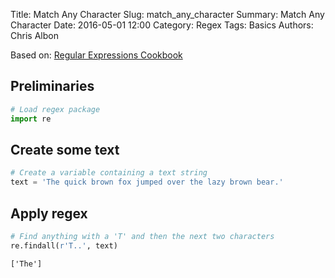 Title: Match Any Character
Slug: match_any_character
Summary: Match Any Character
Date: 2016-05-01 12:00
Category: Regex
Tags: Basics
Authors: Chris Albon



Based on: [Regular Expressions Cookbook](http://shop.oreilly.com/product/0636920023630.do)

## Preliminaries


```python
# Load regex package
import re
```

## Create some text


```python
# Create a variable containing a text string
text = 'The quick brown fox jumped over the lazy brown bear.'
```

## Apply regex


```python
# Find anything with a 'T' and then the next two characters
re.findall(r'T..', text)
```




    ['The']



